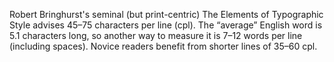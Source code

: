 Robert Bringhurst's seminal (but print-centric) The Elements of Typographic Style advises 45–75 characters per line (cpl). The “average” English word is 5.1 characters long, so another way to measure it is 7–12 words per line (including spaces). Novice readers benefit from shorter lines of 35–60 cpl.

